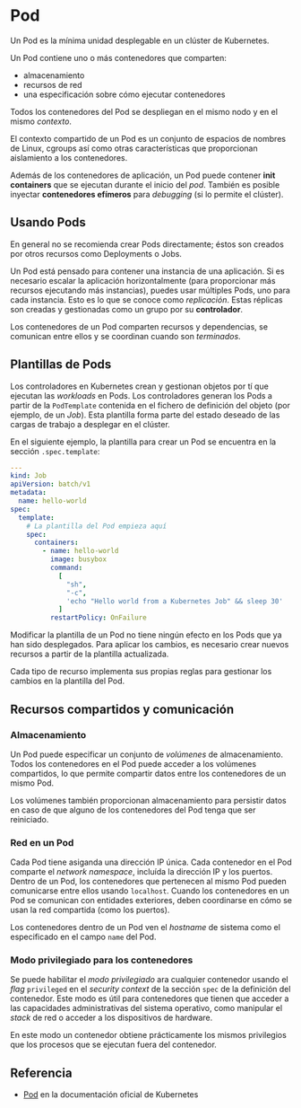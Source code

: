 # Pod

Un Pod es la mínima unidad desplegable en un clúster de Kubernetes.

Un Pod contiene uno o más contenedores que comparten:

- almacenamiento
- recursos de red
- una especificación sobre cómo ejecutar contenedores

Todos los contenedores del Pod se despliegan en el mismo nodo y en el mismo *contexto*.

El contexto compartido de un Pod es un conjunto de espacios de nombres de Linux, cgroups así como otras características que proporcionan aislamiento a los contenedores.

Además de los contenedores de aplicación, un Pod puede contener **init containers** que se ejecutan durante el inicio del *pod*. También es posible inyectar **contenedores efímeros** para *debugging* (si lo permite el clúster).

## Usando Pods

En general no se recomienda crear Pods directamente; éstos son creados por otros recursos como Deployments o Jobs.

Un Pod está pensado para contener una instancia de una aplicación. Si es necesario escalar la aplicación horizontalmente (para proporcionar más recursos ejecutando más instancias), puedes usar múltiples Pods, uno para cada instancia. Esto es lo que se conoce como *replicación*. Estas réplicas son creadas y gestionadas como un grupo por su **controlador**.

Los contenedores de un Pod comparten recursos y dependencias, se comunican entre ellos y se coordinan cuando son *terminados*.

## Plantillas de Pods

Los controladores en Kubernetes crean y gestionan objetos por tí que ejecutan las *workloads* en Pods. Los controladores generan los Pods a partir de la `PodTemplate` contenida en el fichero de definición del objeto (por ejemplo, de un *Job*). Esta plantilla forma parte del estado deseado de las cargas de trabajo a desplegar en el clúster.

En el siguiente ejemplo, la plantilla para crear un Pod se encuentra en la sección `.spec.template`:

```yaml
---
kind: Job
apiVersion: batch/v1
metadata:
  name: hello-world
spec:
  template:
    # La plantilla del Pod empieza aquí
    spec:
      containers:
        - name: hello-world
          image: busybox
          command:
            [
              "sh",
              "-c",
              'echo "Hello world from a Kubernetes Job" && sleep 30'
            ]
          restartPolicy: OnFailure
```

Modificar la plantilla de un Pod no tiene ningún efecto en los Pods que ya han sido desplegados.
Para aplicar los cambios, es necesario crear nuevos recursos a partir de la plantilla actualizada.

Cada tipo de recurso implementa sus propias reglas para gestionar los cambios en la plantilla del Pod.

## Recursos compartidos y comunicación

### Almacenamiento

Un Pod puede especificar un conjunto de *volúmenes* de almacenamiento. Todos los contenedores en el Pod puede acceder a los volúmenes compartidos, lo que permite compartir datos entre los contenedores de un mismo Pod.

Los volúmenes también proporcionan almacenamiento para persistir datos en caso de que alguno de los contenedores del Pod tenga que ser reiniciado.

### Red en un Pod

Cada Pod tiene asiganda una dirección IP única. Cada contenedor en el Pod comparte el *network namespace*, incluída la dirección IP y los puertos. Dentro de un Pod, los contenedores que pertenecen al mismo Pod pueden comunicarse entre ellos usando `localhost`. Cuando los contenedores en un Pod se comunican con entidades exteriores, deben coordinarse en cómo se usan la red compartida (como los puertos).

Los contenedores dentro de un Pod ven el *hostname* de sistema como el especificado en el campo `name` del Pod.

### Modo privilegiado para los contenedores

Se puede habilitar el *modo privilegiado* ara cualquier contenedor usando el *flag* `privileged` en el *security context* de la sección `spec` de la definición del contenedor. Este modo es útil para contenedores que tienen que acceder a las capacidades administrativas del sistema operativo, como manipular el *stack* de red o acceder a los dispositivos de hardware.

En este modo un contenedor obtiene prácticamente los mismos privilegios que los procesos que se ejecutan fuera del contenedor.
## Referencia

- [Pod](https://kubernetes.io/docs/concepts/workloads/pods/) en la documentación oficial de Kubernetes
